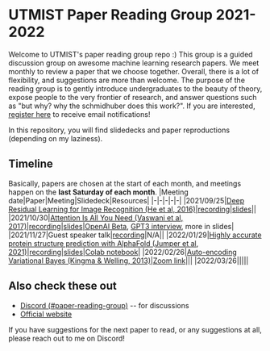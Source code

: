 # UTMIST Paper Reading Group 2021-2022
Welcome to UTMIST's paper reading group repo :) This group is a guided discussion group on awesome machine learning research papers. We meet monthly to review a paper that we choose together. Overall, there is a lot of flexibility, and suggestions are more than welcome. The purpose of the reading group is to gently introduce undergraduates to the beauty of theory, expose people to the very frontier of research, and answer questions such as "but why? why the schmidhuber does this work?". If you are interested, [register here](https://forms.gle/ZewiGgxbgtw8xEuh6) to receive email notifications!  

In this repository, you will find slidedecks and paper reproductions (depending on my laziness).

## Timeline
Basically, papers are chosen at the start of each month, and meetings happen on the **last Saturday of each month**.
|Meeting date|Paper|Meeting|Slidedeck|Resources|
|-|-|-|-|-|
|2021/09/25|[Deep Residual Learning for Image Recognition (He et al, 2016)](https://arxiv.org/pdf/1512.03385.pdf)|[recording](https://youtu.be/w0UpZD1s5H0)|[slides](https://docs.google.com/presentation/d/1sUZ8Zt9j_4cRZCVv3uU74VsHsenBXCRcXgwNlSU_ayU/edit?usp=sharing)||
|2021/10/30|[Attention Is All You Need (Vaswani et al, 2017)](https://arxiv.org/pdf/1706.03762.pdf)|[recording](https://youtu.be/1YryXJpVHKI)|[slides](https://docs.google.com/presentation/d/1eUwp0F2ax0axiH8CasYIX-C4KkNji79cVb4PJOlwZGo/edit?usp=sharing)|[OpenAI Beta](https://beta.openai.com/), [GPT3 interview](https://youtu.be/PqbB07n_uQ4?t=25), more in slides|
|2021/11/27|Guest speaker talk|[recording](https://youtu.be/70p1iv6qJ2U)|N/A||
|2022/01/29|[Highly accurate protein structure prediction with AlphaFold (Jumper et al, 2021)](https://www.nature.com/articles/s41586-021-03819-2)|[recording](https://youtu.be/hXw5FAUV9EI)|[slides](https://docs.google.com/presentation/d/1wQd0C5a5NDz322uwix0bF2J3JMsh3WzHwg_iiiieNzE/edit?usp=sharing)|[Colab notebook](https://colab.sandbox.google.com/github/deepmind/alphafold/blob/main/notebooks/AlphaFold.ipynb)|
|2022/02/26|[Auto-encoding Variational Bayes (Kingma & Welling, 2013)](https://arxiv.org/abs/1312.6114v10)|[Zoom link](https://utoronto.zoom.us/j/88344609531)|||
|2022/03/26|||||

## Also check these out
* [Discord (#paper-reading-group)](https://discord.gg/88mSPw8) -- for discussions
* [Official website](https://utmist.gitlab.io/paper-reading-group)

If you have suggestions for the next paper to read, or any suggestions at all, please reach out to me on Discord!

